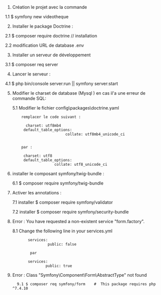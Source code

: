 1. Création le projet avec la commande 

  1.1 $ symfony new   videotheque

2. Installer le package Doctrine :

  2.1 $ composer require doctrine  // installation 

  2.2  modification URL de database   .env  

3. Installer un serveur de développement

  3.1 $ composer req server


4. Lancer le serveur :

  4.1 $ php bin/console server:run  ||    symfony server:start

5. Modifier le charset de database (Mysql ) en cas il'a une erreur de commande SQL:

    5.1 Modifier le fichier    config\packages\doctrine.yaml

           remplacer le code suivant :

             charset: utf8mb4
            default_table_options:
                               collate: utf8mb4_unicode_ci


           par :

            charset: utf8
            default_table_options:
                          collate: utf8_unicode_ci                    

6. installer le composant symfony/twig-bundle :

     6.1 $ composer require symfony/twig-bundle  


7. Activer les annotations  :

     7.1 installer    $ composer require symfony/validator

     7.2 installer  $ composer require symfony/security-bundle 

8. Error : You have requested a non-existent service "form.factory".

   8.1 Change the following line in your services.yml

              services:
                       public: false 

               par

              services:
                      public: true

9. Error :   Class "Symfony\Component\Form\AbstractType" not found

         9.1 $ composer req symfony/form    #  This package requires php ^7.4.10


       